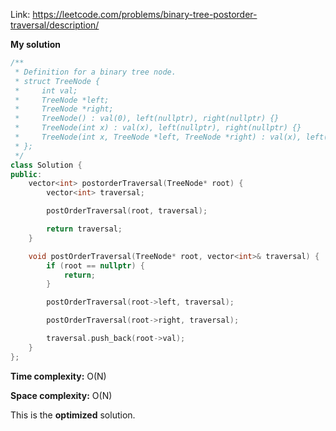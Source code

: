 Link: https://leetcode.com/problems/binary-tree-postorder-traversal/description/

**My solution**

```cpp
/**
 * Definition for a binary tree node.
 * struct TreeNode {
 *     int val;
 *     TreeNode *left;
 *     TreeNode *right;
 *     TreeNode() : val(0), left(nullptr), right(nullptr) {}
 *     TreeNode(int x) : val(x), left(nullptr), right(nullptr) {}
 *     TreeNode(int x, TreeNode *left, TreeNode *right) : val(x), left(left), right(right) {}
 * };
 */
class Solution {
public:
    vector<int> postorderTraversal(TreeNode* root) {
        vector<int> traversal;

        postOrderTraversal(root, traversal);

        return traversal;
    }

    void postOrderTraversal(TreeNode* root, vector<int>& traversal) {
        if (root == nullptr) {
            return;
        }

        postOrderTraversal(root->left, traversal);

        postOrderTraversal(root->right, traversal);

        traversal.push_back(root->val);
    }
};
```

**Time complexity:** O(N)

**Space complexity:** O(N)

This is the **optimized** solution.